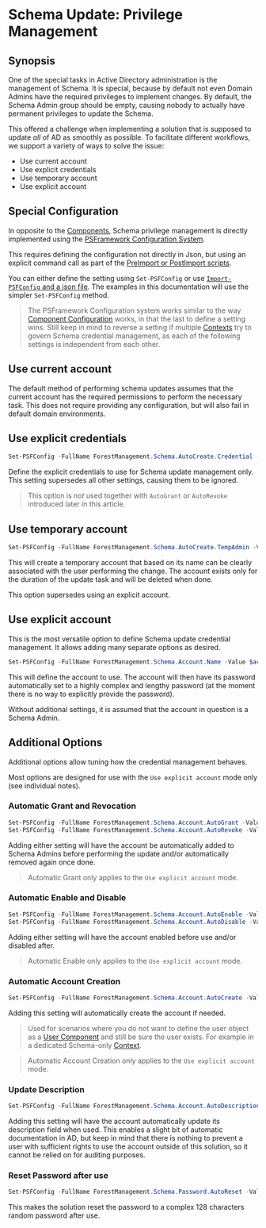 ﻿# Schema Update: Privilege Management

## Synopsis

One of the special tasks in Active Directory administration is the management of Schema.
It is special, because by default not even Domain Admins have the required privileges to implement changes.
By default, the Schema Admin group should be empty, causing nobody to actually have permanent privileges to update the Schema.

This offered a challenge when implementing a solution that is supposed to update _all_ of AD as smoothly as possible.
To facilitate different workflows, we support a variety of ways to solve the issue:

+ Use current account
+ Use explicit credentials
+ Use temporary account
+ Use explicit account

## Special Configuration

In opposite to the [Components](../components/components.html), Schema privilege management is directly implemented using the [PSFramework Configuration System](https://psframework.org/documentation/documents/psframework/configuration.html).

This requires defining the configuration not directly in Json, but using an explicit command call as part of the [PreImport or PostImport scripts](contexts-advanced.html).

You can either define the setting using `Set-PSFConfig` or use [`Import-PSFConfig` and a json file](https://psframework.org/documentation/documents/psframework/configuration/persistence-manual-export-import.html).
The examples in this documentation will use the simpler `Set-PSFConfig` method.

> The PSFramework Configuration system works similar to the way [Component Configuration](../components/components.html) works, in that the last to define a setting wins.
> Still keep in mind to reverse a setting if multiple [Contexts](contexts-advanced.html) try to govern Schema credential management, as each of the following settings is independent from each other.

## Use current account

The default method of performing schema updates assumes that the current account has the required permissions to perform the necessary task.
This does not require providing any configuration, but will also fail in default domain environments.

## Use explicit credentials

```powershell
Set-PSFConfig -FullName ForestManagement.Schema.AutoCreate.Credential -Value $credential
```

Define the explicit credentials to use for Schema update management only.
This setting supersedes all other settings, causing them to be ignored.

> This option is _not_ used together with `AutoGrant` or `AutoRevoke` introduced later in this article.

## Use temporary account

```powershell
Set-PSFConfig -FullName ForestManagement.Schema.AutoCreate.TempAdmin -Value $true
```

This will create a temporary account that based on its name can be clearly associated with the user performing the change.
The account exists only for the duration of the update task and will be deleted when done.

This option supersedes using an explicit account.

## Use explicit account

This is the most versatile option to define Schema update credential management.
It allows adding many separate options as desired.

```powershell
Set-PSFConfig -FullName ForestManagement.Schema.Account.Name -Value $accountName
```

This will define the account to use.
The account will then have its password automatically set to a highly complex and lengthy password (at the moment there is no way to explicitly provide the password).

Without additional settings, it is assumed that the account in question is a Schema Admin.

## Additional Options

Additional options allow tuning how the credential management behaves.

Most options are designed for use with the `Use explicit account` mode only (see individual notes).

### Automatic Grant and Revocation

```powershell
Set-PSFConfig -FullName ForestManagement.Schema.Account.AutoGrant -Value $true
Set-PSFConfig -FullName ForestManagement.Schema.Account.AutoRevoke -Value $true
```

Adding either setting will have the account be automatically added to Schema Admins before performing the update and/or automatically removed again once done.

> Automatic Grant only applies to the `Use explicit account` mode.

### Automatic Enable and Disable

```powershell
Set-PSFConfig -FullName ForestManagement.Schema.Account.AutoEnable -Value $true
Set-PSFConfig -FullName ForestManagement.Schema.Account.AutoDisable -Value $true
```

Adding either setting will have the account enabled before use and/or disabled after.

> Automatic Enable only applies to the `Use explicit account` mode.

### Automatic Account Creation

```powershell
Set-PSFConfig -FullName ForestManagement.Schema.Account.AutoCreate -Value $true
```

Adding this setting will automatically create the account if needed.

> Used for scenarios where you do not want to define the user object as a [User Component](../components/domain/users.html) and still be sure the user exists.
> For example in a dedicated Schema-only [Context](contexts-advanced.html).

> Automatic Account Creation only applies to the `Use explicit account` mode.

### Update Description

```powershell
Set-PSFConfig -FullName ForestManagement.Schema.Account.AutoDescription -Value "Account was last used on $(Get-Date -Format yyyy-MM-dd)"
```

Adding this setting will have the account automatically update its description field when used.
This enables a slight bit of automatic documentation in AD, but keep in mind that there is nothing to prevent a user with sufficient rights to use the account outside of this solution, so it cannot be relied on for auditing purposes.

### Reset Password after use

```powershell
Set-PSFConfig -FullName ForestManagement.Schema.Password.AutoReset -Value $true
```

This makes the solution reset the password to a complex 128 characters random password after use.
